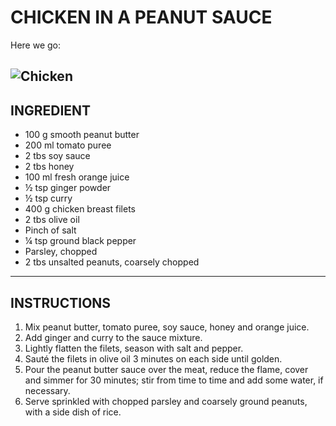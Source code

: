 # CHICKEN IN A PEANUT SAUCE

Here we go:

![Chicken](https://www.foodista.com/sites/default/files/styles/recype/public/EC_pukFace.jpg)
---------------------------------------
## INGREDIENT

- 100 g smooth peanut butter
- 200 ml tomato puree
- 2 tbs soy sauce
- 2 tbs honey
- 100 ml fresh orange juice
- ½ tsp ginger powder
- ½ tsp curry
- 400 g chicken breast filets
- 2 tbs olive oil
- Pinch of salt
- ¼ tsp ground black pepper
- Parsley, chopped
- 2 tbs unsalted peanuts, coarsely chopped

---------------------------------------
## INSTRUCTIONS

1. Mix peanut butter, tomato puree, soy sauce, honey and orange juice.
2. Add ginger and curry to the sauce mixture.
3. Lightly flatten the filets, season with salt and pepper.
4. Sauté the filets in olive oil 3 minutes on each side until golden.
5. Pour the peanut butter sauce over the meat, reduce the flame, cover and simmer for 30 minutes; stir from time to time and add some water, if necessary.
6. Serve sprinkled with chopped parsley and coarsely ground peanuts, with a side dish of rice.
